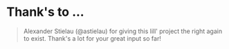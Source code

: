 Thank's to ...
==============

> Alexander Stielau (@astielau) for giving this lill' project the right again to exist. Thank's a lot for your great input so far!

